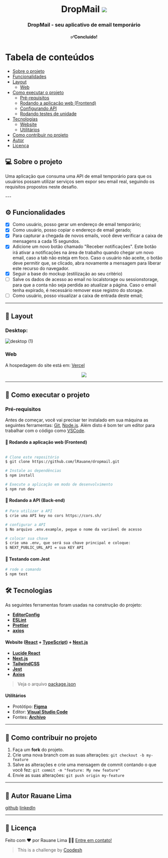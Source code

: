 <h1 align="center">
  DropMail

  <img src="https://github.com/lRauane/dropmail/assets/102835801/29b30513-f3e3-4e30-afed-de96183ba249"/>  
</h1>

<h3 align="center">
 DropMail - seu aplicativo de email temporário
</h3>

<h4 align="center">
✅Concluído!
</h4>

Tabela de conteúdos
=================

   * [Sobre o projeto](#sobre-o-projeto)
   * [Funcionalidades](#funcionalidades)
   * [Layout](#layout)
     * [Web](#layout-web)
   * [Como executar o projeto](#como-executar-o-projeto)
     * [Pré-requisitos](#pre-requisitos)
     * [Rodando a aplicação web (Frontend)](#rodando-a-aplicacao-web-frontend)
     * [Configurando API](#rodando-a-aplicacao-backend)
     * [Rodando testes de unidade](#rodando-a-aplicacao-testes)
   * [Tecnologias](#tecnologias)
     * [Website](#tecnologias-website)
     * [Utilitários](#utilitarios)
   * [Como contribuir no projeto](#como-contribuir)
   * [Autor](#autor)
   * [Licença](#licenca)



## 💻 Sobre o projeto <a name="sobre-o-projeto"></a>
<p>Uma aplicação que consuma uma API de email temporário para que os usuários possam utilizar serviços sem expor seu email real, seguindo os requisitos propostos neste desafio.</p>
---

## ⚙️ Funcionalidades <a name="funcionalidades"></a>

  - [x] Como usuário, posso gerar um endereço de email temporário;
  - [x] Como usuário, posso copiar o endereço de email gerado;
  - [x] Para capturar a chegada de novos emails, você deve verificar a caixa de mensagens a cada 15 segundos.
  - [x] Adicione um novo botão chamado "Receber notificações". Este botão irá ativar a notificações na área de trabalho quando chegar um novo email, caso a tab não esteja em foco. Caso o usuário não aceite, o botão deve permitir que, se clicado, abra novamente a mensagem para liberar este recurso do navegador.
  - [x] Seguir a base do mockup (estilização ao seu critério)
  - [ ] Salve os dados de acesso ao email no localstorage ou sessionstorage, para que a conta não seja perdida ao atualizar a página. Caso o email tenha expirado, é necessário remover esse registro do storage.
  - [ ] Como usuário, posso visualizar a caixa de entrada deste email;

---

## 🎨 Layout <a name="layout"></a>
### Desktop:
![desktop (1)](https://github.com/lRauane/dropmail/assets/102835801/b23b632c-98b6-4293-88d3-585596759174)


### Web <a name="layout-web"></a>
A hospedagem do site está em: [Vercel](https://dropmail-black.vercel.app/)
<p align="center" style="display: flex; align-items: flex-start; justify-content: center;">
   <img src="https://github.com/lRauane/dropmail/assets/102835801/29b30513-f3e3-4e30-afed-de96183ba249"/>  
</p>


---

## 🚀 Como executar o projeto <a name="como-executar-o-projeto"></a>
### Pré-requisitos <a name="pre-requisitos"></a>

Antes de começar, você vai precisar ter instalado em sua máquina as seguintes ferramentas:
[Git](https://git-scm.com), [Node.js](https://nodejs.org/en/). 
Além disto é bom ter um editor para trabalhar com o código como [VSCode](https://code.visualstudio.com/).


#### 🧭 Rodando a aplicação web (Frontend) <a name="rodando-a-aplicacao-web-frontend"></a>

```bash

# Clone este repositório
$ git clone https://github.com/lRauane/dropmail.git

# Instale as dependências
$ npm install

# Execute a aplicação em modo de desenvolvimento
$ npm run dev

```

#### 🧭 Rodando a API (Back-end) <a name="rodando-a-aplicacao-backend"></a>

```bash
# Para utilizar a API
$ crie uma API key no cors https://cors.sh/

# configurar a API
$ No arquivo .env.example, pegue o nome da variável de acesso

# colocar sua chave 
$ crie uma .env, que será sua chave principal e coloque:
$ NEXT_PUBLIC_URL_API = sua KEY API

```

#### 🧭 Testando com Jest <a name="rodando-a-aplicacao-testes"></a>

```bash
# rode o comando
$ npm test

```

## 🛠 Tecnologias <a name="tecnologias"></a>

As seguintes ferramentas foram usadas na construção do projeto:

-   **[EditorConfig](https://editorconfig.org/)**
-   **[ESLint](https://eslint.org/)**
-   **[Prettier](https://prettier.io/)**
-   **[axios](https://axios-http.com/ptbr/docs/intro)**

#### **Website**  ([React](https://reactjs.org/)  +  [TypeScript](https://www.typescriptlang.org/)) + [Next.js](https://nextjs.org/) <a name="tecnologias-website"></a>

-   **[Lucide React](https://lucide.dev/icons)**
-   **[Next.js](https://nextjs.org/)**
-   **[TailwindCSS](https://tailwindcss.com/)**
-   **[Jest](https://jestjs.io/pt-BR/)**
-   **[Axios](https://github.com/axios/axios)**

> Veja o arquivo  [package.json](https://github.com/lRauane/dropmail/blob/main/package.json)


#### **Utilitários** <a name="utilitarios"></a>

-   Protótipo:  **[Figma](https://www.figma.com/)**
-   Editor:  **[Visual Studio Code](https://code.visualstudio.com/)**
-   Fontes:  **[Archivo](https://fonts.google.com/specimen/Archivo?query=archivo)**


---

## 💪 Como contribuir no projeto <a name="como-contribuir"></a>

1. Faça um **fork** do projeto.
2. Crie uma nova branch com as suas alterações: `git checkout -b my-feature`
3. Salve as alterações e crie uma mensagem de commit contando o que você fez: `git commit -m "feature: My new feature"`
4. Envie as suas alterações: `git push origin my-feature`

---

## 🦸 Autor <a name="autor">Rauane Lima</a>
[github](https://github.com/lRauane/)
[linkedln](https://www.linkedin.com/in/rauanee/)

---

## 📝 Licença <a name="licenca"></a>


Feito com ❤️ por Rauane Lima 👋🏽 [Entre em contato!](https://www.linkedin.com/in/rauanee/)
>  This is a challenge by [Coodesh](https://coodesh.com/)
